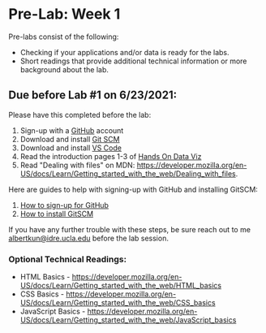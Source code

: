 # Pre-Lab: Week 1
Pre-labs consist of the following:

- Checking if your applications and/or data is ready for the labs.
- Short readings that provide additional technical information or more background about the lab.
## Due before Lab #1 on 6/23/2021:

Please have this completed before the lab:

1. Sign-up with a [GitHub](https://github.com/) account
2. Download and install [Git SCM](https://git-scm.com/)
3. Download and install [VS Code](https://code.visualstudio.com/) 
4. Read the introduction pages 1-3 of [Hands On Data Viz](https://handsondataviz.org/introduction.html)
5. Read "Dealing with files" on MDN: https://developer.mozilla.org/en-US/docs/Learn/Getting_started_with_the_web/Dealing_with_files.


Here are guides to help with signing-up with GitHub and installing GitSCM:
1. [How to sign-up for GitHub](../../guides/github_sign_up.md)
2. [How to install GitSCM](../../guides/gitscm.md)

If you have any further trouble with these steps, be sure reach out to me [albertkun@idre.ucla.edu](mailto:albertkun@idre.ucla.edu) before the lab session.

### Optional Technical Readings:
- HTML Basics - https://developer.mozilla.org/en-US/docs/Learn/Getting_started_with_the_web/HTML_basics
- CSS Basics - https://developer.mozilla.org/en-US/docs/Learn/Getting_started_with_the_web/CSS_basics
- JavaScript Basics - https://developer.mozilla.org/en-US/docs/Learn/Getting_started_with_the_web/JavaScript_basics